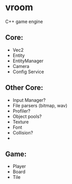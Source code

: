# vroom
C++ game engine

## Core:
- Vec2
- Entity
- EntityManager
- Camera
- Config Service

## Other Core:
- Input Manager?
- File parsers (bitmap, wav)
- Profiler?
- Object pools?
- Texture
- Font
- Collision?
-

## Game:
- Player
- Board
- Tile

